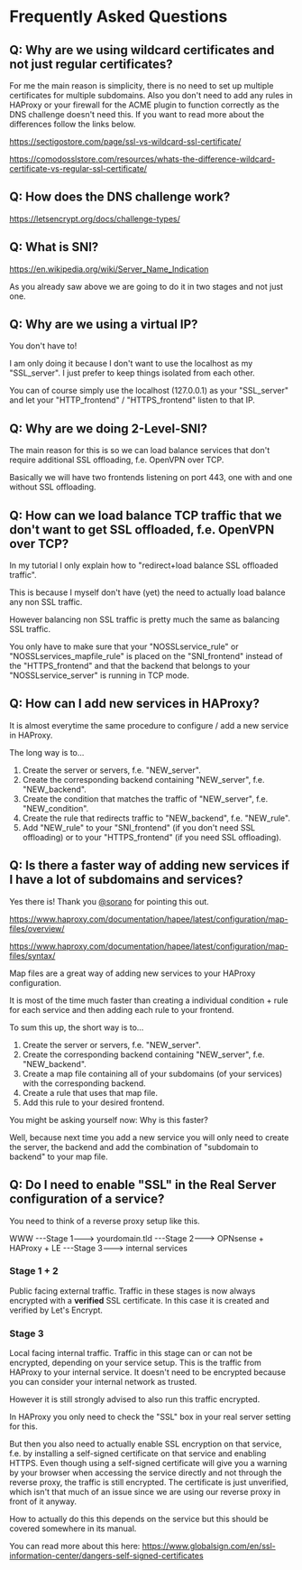 # Frequently Asked Questions

## Q: Why are we using wildcard certificates and not just regular certificates?

For me the main reason is simplicity, there is no need to set up multiple certificates for multiple subdomains.
Also you don't need to add any rules in HAProxy or your firewall for the ACME plugin to function correctly as the DNS challenge doesn't need this.
If you want to read more about the differences follow the links below.

<https://sectigostore.com/page/ssl-vs-wildcard-ssl-certificate/>

<https://comodosslstore.com/resources/whats-the-difference-wildcard-certificate-vs-regular-ssl-certificate/>

## Q: How does the DNS challenge work?

<https://letsencrypt.org/docs/challenge-types/>

## Q: What is SNI?

<https://en.wikipedia.org/wiki/Server_Name_Indication>

As you already saw above we are going to do it in two stages and not just one.

## Q: Why are we using a virtual IP?

You don't have to!

I am only doing it because I don't want to use the localhost as my "SSL_server". I just prefer to keep things isolated from each other.

You can of course simply use the localhost (127.0.0.1) as your "SSL_server" and let your "HTTP_frontend" / "HTTPS_frontend" listen to that IP.

## Q: Why are we doing 2-Level-SNI?

The main reason for this is so we can load balance services that don't require additional SSL offloading, f.e. OpenVPN over TCP.

Basically we will have two frontends listening on port 443, one with and one without SSL offloading.

## Q: How can we load balance TCP traffic that we don't want to get SSL offloaded, f.e. OpenVPN over TCP?

In my tutorial I only explain how to "redirect+load balance SSL offloaded traffic".

This is because I myself don't have (yet) the need to actually load balance any non SSL traffic.

However balancing non SSL traffic is pretty much the same as balancing SSL traffic.

You only have to make sure that your "NOSSLservice_rule" or "NOSSLservices_mapfile_rule" is placed on the "SNI_frontend" instead of the "HTTPS_frontend" and that the backend that belongs to your "NOSSLservice_server" is running in TCP mode.

## Q: How can I add new services in HAProxy?

It is almost everytime the same procedure to configure / add a new service in HAProxy.

The long way is to...  
1. Create the server or servers, f.e. "NEW_server".
2. Create the corresponding backend containing "NEW_server", f.e. "NEW_backend".
3. Create the condition that matches the traffic of "NEW_server", f.e. "NEW_condition".
4. Create the rule that redirects traffic to "NEW_backend", f.e. "NEW_rule".
5. Add "NEW_rule" to your "SNI_frontend" (if you don't need SSL offloading) or to your "HTTPS_frontend" (if you need SSL offloading).

## Q: Is there a faster way of adding new services if I have a lot of subdomains and services?

Yes there is! Thank you [@sorano](https://forum.opnsense.org/index.php?topic=23339.msg111339#msg111339) for pointing this out.

<https://www.haproxy.com/documentation/hapee/latest/configuration/map-files/overview/>

<https://www.haproxy.com/documentation/hapee/latest/configuration/map-files/syntax/>

Map files are a great way of adding new services to your HAProxy configuration.

It is most of the time much faster than creating a individual condition + rule for each service and then adding each rule to your frontend.

To sum this up, the short way is to...

1. Create the server or servers, f.e. "NEW_server".
2. Create the corresponding backend containing "NEW_server", f.e. "NEW_backend".
3. Create a map file containing all of your subdomains (of your services) with the corresponding backend.
4. Create a rule that uses that map file.
5. Add this rule to your desired frontend.

You might be asking yourself now: Why is this faster?

Well, because next time you add a new service you will only need to create the server, the backend and add the combination of "subdomain to backend" to your map file.

## Q: Do I need to enable "SSL" in the Real Server configuration of a service?

You need to think of a reverse proxy setup like this.

WWW ---Stage 1---> yourdomain.tld ---Stage 2---> OPNsense + HAProxy + LE ---Stage 3---> internal services

### Stage 1 + 2
Public facing external traffic. Traffic in these stages is now always encrypted with a **verified** SSL certificate. In this case it is created and verified by Let's Encrypt.

### Stage 3
Local facing internal traffic. Traffic in this stage can or can not be encrypted, depending on your service setup. This is the traffic from HAProxy to your internal service. It doesn't need to be encrypted because you can consider your internal network as trusted.

However it is still strongly advised to also run this traffic encrypted.

In HAProxy you only need to check the "SSL" box in your real server setting for this.

But then you also need to actually enable SSL encryption on that service, f.e. by installing a self-signed certificate on that service and enabling HTTPS. Even though using a self-signed certificate will give you a warning by your browser when accessing the service directly and not through the reverse proxy, the traffic is still encrypted. The certificate is just unverified, which isn't that much of an issue since we are using our reverse proxy in front of it anyway.

How to actually do this this depends on the service but this should be covered somewhere in its manual.

You can read more about this here: <https://www.globalsign.com/en/ssl-information-center/dangers-self-signed-certificates>